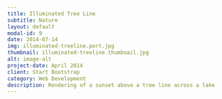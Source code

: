 ```yaml
---
title: Illuminated Tree Line
subtitle: Nature
layout: default
modal-id: 9
date: 2014-07-14
img: illuminated-treeline.port.jpg
thumbnail: illuminated-treeline.thumbnail.jpg
alt: image-alt
project-date: April 2014
client: Start Bootstrap
category: Web Development
description: Rendering of a sunset above a tree line across a lake
---
```


